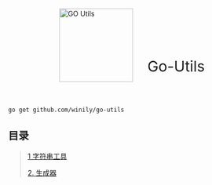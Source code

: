 <div style="display: flex; justify-content: center; margin-top: 20px; margin-bottom: 50px">
    <img alt="GO Utils" 
        style="width: 150px;" 
        src="http://competition-resources.li-winily.com/go-utilsgoutilslogo.png">
    <span style="font-size: 30px; padding-top: 100px; margin-left: 30px">Go-Utils</span>
</div>

```shell
go get github.com/winily/go-utils
```

## 目录

>
> <a href="./doc/string_utils.md">1 字符串工具</a>
>
> <a href="./doc/generator.md">2. 生成器</a>
> 
> 
